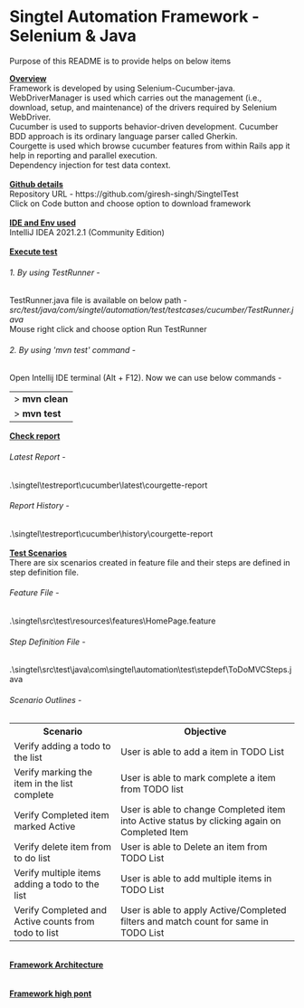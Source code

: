 # Singtel Automation Framework - Selenium & Java 
<p>Purpose of this README is to provide helps on below items</p>
<b><u>Overview</u></b><br>
    Framework is developed by using Selenium-Cucumber-java.<br>
    WebDriverManager is used which carries out the management (i.e., download, setup, and maintenance) of the drivers required by Selenium WebDriver.<br>
    Cucumber is used to supports behavior-driven development. Cucumber BDD approach is its ordinary language parser called Gherkin.<br>
    Courgette is used which browse cucumber features from within Rails app it help in reporting and parallel execution.<br>
    Dependency injection for test data context. <br>
<br><b><u>Github details</u></b><br>
    Repository URL - https://github.com/giresh-singh/SingtelTest
        <br>Click on Code button and choose option to download framework</br>
<br><b><u>IDE and Env used</u></b><br> 
    IntelliJ IDEA 2021.2.1 (Community Edition)</br>
<br><b><u>Execute test</u></b></br>
    <h6>1. By using TestRunner - </h6> TestRunner.java file is available on below path - <i>src/test/java/com/singtel/automation/test/testcases/cucumber/TestRunner.java</i><br> Mouse right click and choose option Run TestRunner</br>
<h6>2. By using 'mvn test' command  - </h6> 
    Open Intellij IDE terminal (Alt + F12). Now we can use below commands -
<table><tr><td> ><strong> mvn clean</strong></td><tr><td>> <strong>mvn test</strong></td></tr></table>
<b><u>Check report</u></b><br>
    <h6>Latest Report -</h6> .\singtel\testreport\cucumber\latest\courgette-report<br>
    <h6>Report History -</h6> .\singtel\testreport\cucumber\history\courgette-report<br>
<br><b><u>Test Scenarios</u></b><br>
    There are six scenarios created in feature file and their steps are defined in step definition file.
    <h6>Feature File -</h6> .\singtel\src\test\resources\features\HomePage.feature <br>
    <h6>Step Definition File -</h6> .\singtel\src\test\java\com\singtel\automation\test\stepdef\ToDoMVCSteps.java <br>
    <h6>Scenario Outlines -</h6> 
        <table>
            <tr>
                <th>Scenario</th>
                <th>Objective</th>
              </tr>
            <tr><td> Verify adding a todo to the list</td><td>User is able to add a item in TODO List</td></tr>
            <tr><td> Verify marking the item in the list complete</td><td>User is able to mark complete a item from TODO list</td></tr>
            <tr><td> Verify Completed item marked Active</td><td>User is able to change Completed item into Active status by clicking again on Completed Item</td></tr>
            <tr><td> Verify delete item from to do list</td><td>User is able to Delete an item from TODO List</td></tr>
            <tr><td> Verify multiple items adding a todo to the list</td><td>User is able to add multiple items in TODO List</td></tr>
            <tr><td> Verify Completed and Active counts from todo to list</td><td>User is able to apply Active/Completed filters and match count for same in TODO List</td></tr>
        </table>
<br/><b><u>Framework Architecture</u></b><br></br>
<br/><b><u>Framework high pont</u></b><br></br>